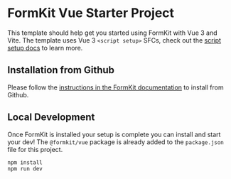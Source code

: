 # FormKit Vue Starter Project

This template should help get you started using FormKit with Vue 3 and Vite.
The template uses Vue 3 `<script setup>` SFCs, check out the [script setup docs](https://v3.vuejs.org/api/sfc-script-setup.html#sfc-script-setup)
to learn more.

## Installation from Github

Please follow the [instructions in the FormKit documentation](https://docs.formkit.com/essentials/installation) to install from Github.
## Local Development

Once FormKit is installed your setup is complete you can install and start your dev! The
`@formkit/vue` package is already added to the `package.json` file for this project.

```bash
npm install
npm run dev
```
